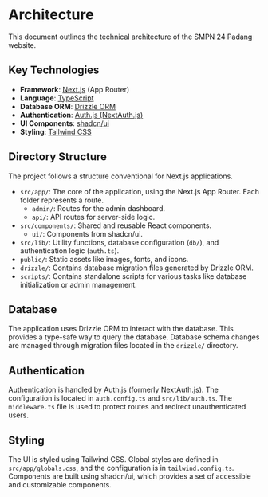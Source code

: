 # Architecture

This document outlines the technical architecture of the SMPN 24 Padang website.

## Key Technologies

- **Framework**: [Next.js](https://nextjs.org/) (App Router)
- **Language**: [TypeScript](https://www.typescriptlang.org/)
- **Database ORM**: [Drizzle ORM](https://orm.drizzle.team/)
- **Authentication**: [Auth.js (NextAuth.js)](https://authjs.dev/)
- **UI Components**: [shadcn/ui](https://ui.shadcn.com/)
- **Styling**: [Tailwind CSS](https://tailwindcss.com/)

## Directory Structure

The project follows a structure conventional for Next.js applications.

- `src/app/`: The core of the application, using the Next.js App Router. Each folder represents a route.
  - `admin/`: Routes for the admin dashboard.
  - `api/`: API routes for server-side logic.
- `src/components/`: Shared and reusable React components.
  - `ui/`: Components from shadcn/ui.
- `src/lib/`: Utility functions, database configuration (`db/`), and authentication logic (`auth.ts`).
- `public/`: Static assets like images, fonts, and icons.
- `drizzle/`: Contains database migration files generated by Drizzle ORM.
- `scripts/`: Contains standalone scripts for various tasks like database initialization or admin management.

## Database

The application uses Drizzle ORM to interact with the database. This provides a type-safe way to query the database. Database schema changes are managed through migration files located in the `drizzle/` directory.

## Authentication

Authentication is handled by Auth.js (formerly NextAuth.js). The configuration is located in `auth.config.ts` and `src/lib/auth.ts`. The `middleware.ts` file is used to protect routes and redirect unauthenticated users.

## Styling

The UI is styled using Tailwind CSS. Global styles are defined in `src/app/globals.css`, and the configuration is in `tailwind.config.ts`. Components are built using shadcn/ui, which provides a set of accessible and customizable components.
